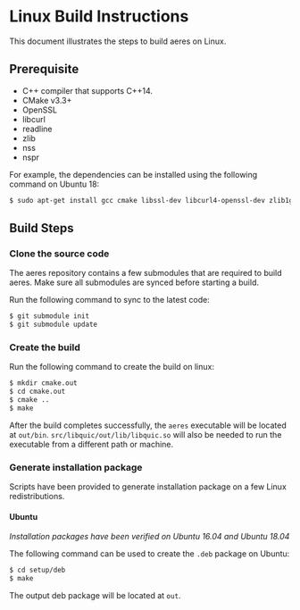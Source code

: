 # Linux Build Instructions

This document illustrates the steps to build aeres on Linux.

## Prerequisite

 - C++ compiler that supports C++14.
 - CMake v3.3+
 - OpenSSL
 - libcurl
 - readline
 - zlib
 - nss
 - nspr

For example, the dependencies can be installed using the following command on Ubuntu 18:

```bash
$ sudo apt-get install gcc cmake libssl-dev libcurl4-openssl-dev zlib1g-dev libreadline-dev libnss3-dev libnspr4-dev
```

## Build Steps

### Clone the source code

The aeres repository contains a few submodules that are required to build aeres. Make sure all submodules are synced before starting a build.

Run the following command to sync to the latest code:

```bash
$ git submodule init
$ git submodule update
```

### Create the build

Run the following command to create the build on linux:

```bash
$ mkdir cmake.out
$ cd cmake.out
$ cmake ..
$ make
```

After the build completes successfully, the `aeres` executable will be located at `out/bin`. `src/libquic/out/lib/libquic.so` will also be needed to run the executable from a different path or machine.

### Generate installation package

Scripts have been provided to generate installation package on a few Linux redistributions.

#### Ubuntu

*Installation packages have been verified on Ubuntu 16.04 and Ubuntu 18.04*

The following command can be used to create the `.deb` package on Ubuntu:

```bash
$ cd setup/deb
$ make
```

The output deb package will be located at `out`.
